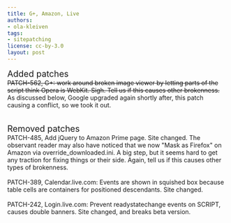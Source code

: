 ```yaml
---
title: G+, Amazon, Live
authors:
- ola-kleiven
tags:
- sitepatching
license: cc-by-3.0
layout: post
---
```


<span style="font-size: 140%">Added patches</span><br/><s>PATCH-562, G+: work around broken image viewer by letting parts of the script think Opera is WebKit. Sigh. Tell us if this causes other brokenness.</s><br/>As discussed below, Google upgraded again shortly after, this patch causing a conflict, so we took it out.<br/> <br/> <br/><span style="font-size: 140%">Removed patches</span><br/>PATCH-485, Add jQuery to Amazon Prime page. Site changed. The observant reader may also have noticed that we now &quot;Mask as Firefox&quot; on Amazon via override_downloaded.ini. A big step, but it seems hard to get any traction for fixing things or their side. Again, tell us if this causes other types of brokenness.<br/><br/>PATCH-389, Calendar.live.com: Events are shown in squished box because table cells are containers for positioned descendants. Site changed.<br/><br/>PATCH-242, Login.live.com: Prevent readystatechange events on SCRIPT, causes double banners. Site changed, and breaks beta version.

